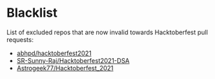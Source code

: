 # Blacklist
List of excluded repos that are now invalid towards Hacktoberfest pull requests:
* [abhpd/hacktoberfest2021](https://github.com/abhpd/hacktoberfest2021)
* [SR-Sunny-Raj/Hacktoberfest2021-DSA](https://github.com/SR-Sunny-Raj/Hacktoberfest2021-DSA)
* [Astrogeek77/Hacktoberfest_2021](https://github.com/Astrogeek77/Hacktoberfest_2021)
